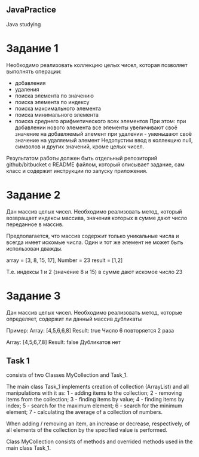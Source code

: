 ## JavaPractice
Java studying


# Задание 1
 
Необходимо реализовать коллекцию целых чисел, которая позволяет выполнять операции:
- добавления
- удаления
- поиска элемента по значению
- поиска элемента по индексу
- поиска максимального элемента
- поиска минимального элемента
- поиска среднего арифметического всех элементов
При этом:
при добавлении нового элемента все элементы увеличивают своё значение на добавляемый элемент
при удалении - уменьшают своё значение на удаляемый элемент
Недопустим ввод в коллекцию null, символов и других значений, кроме целых чисел.

Результатом работы должен быть отдельный репозиторий github/bitbucket с README файлом, который описывает задание,
сам класс и содержит инструкции по запуску приложения.


# Задание 2

Дан массив целых чисел. Необходимо реализовать метод, который возвращает индексы массива, значения которых в сумме дают число переданное в массив.

Предполагается, что массив содержит только уникальные числа и всегда имеет искомые числа.
Один и тот же элемент не может быть использован дважды.

array = [3, 8, 15, 17], Number = 23
result = [1,2]

Т.е. индексы 1 и 2 (значение 8 и 15) в сумме дают искомое число 23


# Задание 3

Дан массив целых чисел.
Необходимо реализовать метод, которые определяет, содержит ли данный массив дубликаты

Пример:
Array: [4,5,6,6,8]
Result: true
Число 6 повторяется 2 раза

Array: [4,5,6,7,8]
Result: false
Дубликатов нет


##   Task 1 
consists of two Classes MyCollection and Task_1.

The main class Task_1 implements creation of collection (ArrayList) and all manipulations with it as:
1 - adding items to the collection;
2 - removing items from the collection;
3 - finding items by value;
4 - finding items by index;
5 - search for the maximum element;
6 - search for the minimum element;
7 - calculating the average of a collection of numbers.

When adding / removing an item, an increase or decrease, respectively, 
of all elements of the collection by the specified value is performed.

Class MyCollection consists of methods and overrided methods used in the main class Task_1.
